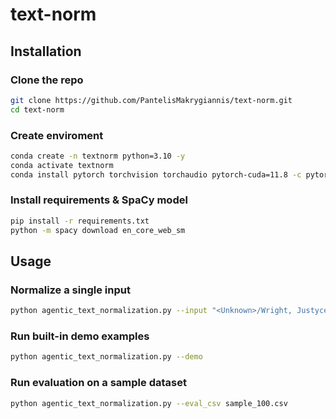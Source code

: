 # text-norm

## Installation

### Clone the repo
```bash
git clone https://github.com/PantelisMakrygiannis/text-norm.git 
cd text-norm
```

### Create enviroment
```bash
conda create -n textnorm python=3.10 -y 
conda activate textnorm 
conda install pytorch torchvision torchaudio pytorch-cuda=11.8 -c pytorch -c nvidia -y
```

### Install requirements & SpaCy model
```bash
pip install -r requirements.txt
python -m spacy download en_core_web_sm
```


## Usage

### Normalize a single input
```bash 
python agentic_text_normalization.py --input "<Unknown>/Wright, Justyce Kaseem"
```

### Run built-in demo examples
```bash
python agentic_text_normalization.py --demo
```

### Run evaluation on a sample dataset
```bash
python agentic_text_normalization.py --eval_csv sample_100.csv
```
